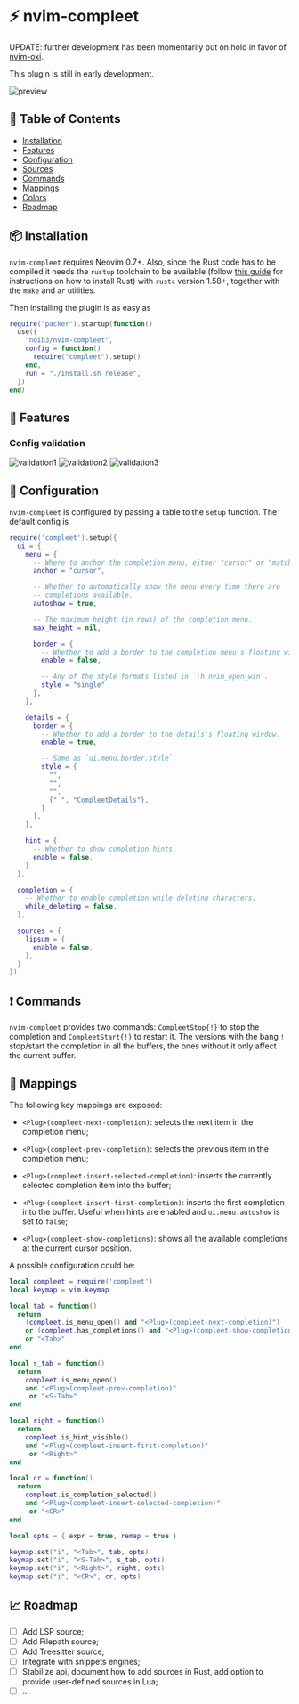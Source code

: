 # :zap: nvim-compleet

UPDATE: further development has been momentarily put on hold in favor of
[nvim-oxi](https://github.com/noib3/nvim-oxi).

This plugin is still in early development.

![preview](https://user-images.githubusercontent.com/2746374/160488112-4686a0f2-92ac-4bbb-974b-a8e86e27c042.gif)

## :book: Table of Contents

- [Installation](#package-installation)
- [Features](#rocket-features)
- [Configuration](#wrench-configuration)
- [Sources](https://github.com/noib3/nvim-compleet/wiki/Sources)
- [Commands](#heavy_exclamation_mark-commands)
- [Mappings](#musical_keyboard-mappings)
- [Colors](https://github.com/noib3/nvim-compleet/wiki/Highlight-groups)
- [Roadmap](#chart_with_upwards_trend-roadmap)

## :package: Installation

`nvim-compleet` requires Neovim 0.7+. Also, since the Rust code has to be
compiled it needs the `rustup` toolchain to be available (follow [this
guide](https://www.rust-lang.org/tools/install) for instructions on how to
install Rust) with `rustc` version 1.58+, together with the `make` and `ar`
utilities.

Then installing the plugin is as easy as

```lua
require("packer").startup(function()
  use({
    "noib3/nvim-compleet",
    config = function()
      require("compleet").setup()
    end,
    run = "./install.sh release",
  })
end)
```

## :rocket: Features

### Config validation

![validation1](https://user-images.githubusercontent.com/2746374/160488191-13cb17f2-de50-49f3-a97a-adc595d54af9.png)
![validation2](https://user-images.githubusercontent.com/2746374/160488196-e628541a-d615-47bc-8e33-c43102af12eb.png)
![validation3](https://user-images.githubusercontent.com/2746374/160488210-7f0c0946-f814-4553-9a2d-ede74e969042.png)

## :wrench: Configuration

`nvim-compleet` is configured by passing a table to the `setup` function. The
default config is

```lua
require('compleet').setup({
  ui = {
    menu = {
      -- Where to anchor the completion menu, either "cursor" or "match".
      anchor = "cursor",

      -- Whether to automatically show the menu every time there are
      -- completions available.
      autoshow = true,

      -- The maximum height (in rows) of the completion menu.
      max_height = nil,

      border = {
        -- Whether to add a border to the completion menu's floating window.
        enable = false,

        -- Any of the style formats listed in `:h nvim_open_win`.
        style = "single"
      },
    },

    details = {
      border = {
        -- Whether to add a border to the details's floating window.
        enable = true,

        -- Same as `ui.menu.border.style`.
        style = {
          "",
          "",
          "",
          {" ", "CompleetDetails"},
        }
      },
    },

    hint = {
      -- Whether to show completion hints.
      enable = false,
    }
  },

  completion = {
    -- Whether to enable completion while deleting characters.
    while_deleting = false,
  },

  sources = {
    lipsum = {
      enable = false,
    },
  }
})
```

## :heavy_exclamation_mark: Commands

`nvim-compleet` provides two commands: `CompleetStop{!}` to stop the completion
and `CompleetStart{!}` to restart it. The versions with the bang `!` stop/start
the completion in all the buffers, the ones without it only affect the current
buffer.

## :musical_keyboard: Mappings

The following key mappings are exposed:

  * `<Plug>(compleet-next-completion)`: selects the next item in the completion
    menu;

  * `<Plug>(compleet-prev-completion)`: selects the previous item in the
    completion menu;

  * `<Plug>(compleet-insert-selected-completion)`: inserts the currently
    selected completion item into the buffer;

  * `<Plug>(compleet-insert-first-completion)`: inserts the first completion
    into the buffer. Useful when hints are enabled and `ui.menu.autoshow` is
    set to `false`;

  * `<Plug>(compleet-show-completions)`: shows all the available completions at
    the current cursor position.

A possible configuration could be:

```lua
local compleet = require('compleet')
local keymap = vim.keymap

local tab = function()
  return
    (compleet.is_menu_open() and "<Plug>(compleet-next-completion)")
    or (compleet.has_completions() and "<Plug>(compleet-show-completions)")
    or "<Tab>"
end

local s_tab = function()
  return
    compleet.is_menu_open()
    and "<Plug>(compleet-prev-completion)"
     or "<S-Tab>"
end

local right = function()
  return
    compleet.is_hint_visible()
    and "<Plug>(compleet-insert-first-completion)"
     or "<Right>"
end

local cr = function()
  return
    compleet.is_completion_selected()
    and "<Plug>(compleet-insert-selected-completion)"
     or "<CR>"
end

local opts = { expr = true, remap = true }

keymap.set("i", "<Tab>", tab, opts)
keymap.set("i", "<S-Tab>", s_tab, opts)
keymap.set("i", "<Right>", right, opts)
keymap.set("i", "<CR>", cr, opts)
```

## :chart_with_upwards_trend: Roadmap

- [ ] Add LSP source;
- [ ] Add Filepath source;
- [ ] Add Treesitter source;
- [ ] Integrate with snippets engines;
- [ ] Stabilize api, document how to add sources in Rust, add option to provide
  user-defined sources in Lua;
- [ ] ...
